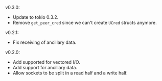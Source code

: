 v0.3.0:
  * Update to tokio 0.3.2.
  * Remove `get_peer_cred` since we can't create `UCred` structs anymore.

v0.2.1:
  * Fix receiving of ancillary data.

v0.2.0:
  * Add supported for vectored I/O.
  * Add support for ancillary data.
  * Allow sockets to be split in a read half and a write half.
